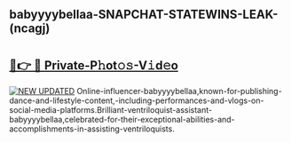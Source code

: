 ## babyyyybellaa-SNAPCHAT-STATEWINS-LEAK-(ncagj)


# <h2><a href="https://mediaupload.pro?-20M">🔗👉 🔴 Private-P𝚑ot𝚘𝚜-V𝚒d𝚎o</a></h2>

[![NEW UPDATED](https://i.imgur.com/0qMVB7G.gif)](https://mediaupload.pro?-20M)
Online-influencer-babyyyybellaa,known-for-publishing-dance-and-lifestyle-content,-including-performances-and-vlogs-on-social-media-platforms.Brilliant-ventriloquist-assistant-babyyyybellaa,celebrated-for-their-exceptional-abilities-and-accomplishments-in-assisting-ventriloquists.  